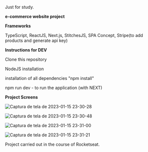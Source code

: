 Just for study.




**e-commerce website project**

**Frameworks**

TypeScript, ReactJS, Next.js, StitchesJS, SPA Concept, Stripe(to add products and generate api key)

**Instructions for DEV**

Clone this repository

NodeJS installation

installation of all dependencies "npm install"

npm run dev - to run the application (with NEXT)

**Project Screens**

![Captura de tela de 2023-01-15 23-30-28](https://user-images.githubusercontent.com/22898773/212586073-e04de5f0-6fe8-4a85-87fe-c67644930a01.png)

![Captura de tela de 2023-01-15 23-30-48](https://user-images.githubusercontent.com/22898773/212586245-6c624491-a2d9-4652-bec6-9989423cd49b.png)

![Captura de tela de 2023-01-15 23-31-00](https://user-images.githubusercontent.com/22898773/212586106-2773d500-3695-4f46-80e8-50784f5cea4f.png)

![Captura de tela de 2023-01-15 23-31-21](https://user-images.githubusercontent.com/22898773/212586292-cc56673c-7eb9-42c9-aecc-97868c53775b.png)

Project carried out in the course of Rocketseat.
